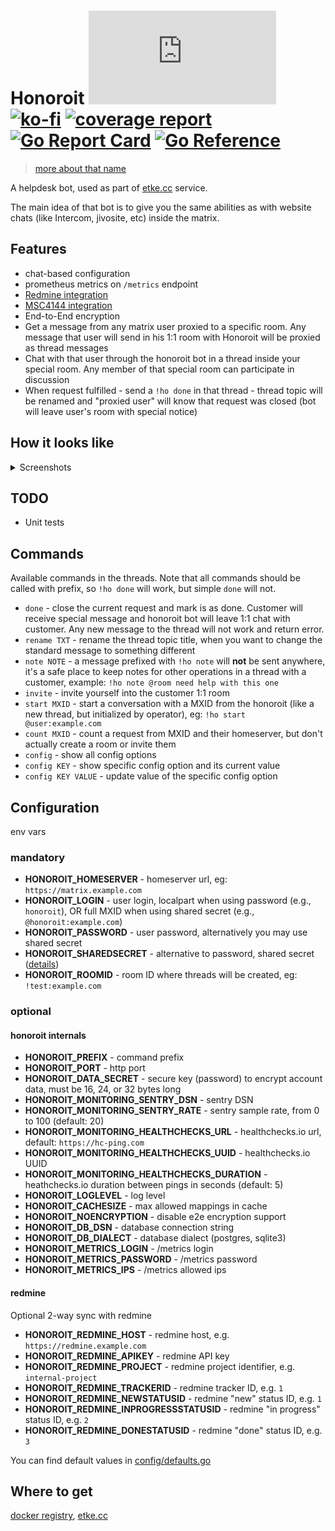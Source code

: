 # Honoroit [![Matrix](https://img.shields.io/matrix/honoroit:etke.cc?logo=matrix&style=for-the-badge)](https://matrix.to/#/#honoroit:etke.cc)[![ko-fi](https://ko-fi.com/img/githubbutton_sm.svg)](https://ko-fi.com/etkecc) [![coverage report](https://gitlab.com/etke.cc/honoroit/badges/main/coverage.svg)](https://gitlab.com/etke.cc/honoroit/-/commits/main) [![Go Report Card](https://goreportcard.com/badge/gitlab.com/etke.cc/honoroit)](https://goreportcard.com/report/gitlab.com/etke.cc/honoroit) [![Go Reference](https://pkg.go.dev/badge/gitlab.com/etke.cc/honoroit.svg)](https://pkg.go.dev/gitlab.com/etke.cc/honoroit)

> [more about that name](https://finalfantasy.fandom.com/wiki/Honoroit_Banlardois)

A helpdesk bot, used as part of [etke.cc](https://etke.cc) service.

The main idea of that bot is to give you the same abilities as with website chats (like Intercom, jivosite, etc) inside the matrix.

## Features

* chat-based configuration
* prometheus metrics on `/metrics` endpoint
* [Redmine integration](./docs/redmine.md)
* [MSC4144 integration](./docs/msc4144.md)
* End-to-End encryption
* Get a message from any matrix user proxied to a specific room. Any message that user will send in his 1:1 room with Honoroit will be proxied as thread messages
* Chat with that user through the honoroit bot in a thread inside your special room. Any member of that special room can participate in discussion
* When request fulfilled - send a `!ho done` in that thread - thread topic will be renamed and "proxied user" will know that request was closed (bot will leave user's room with special notice)

## How it looks like

<details>
<summary>Screenshots</summary>

### Step 1: a matrix user (customer) sends a message to Honoroit bot in direct 1:1 chat

![step 1](contrib/screenshots/1.customer sends a message.png)

### Step 2: a new thread created in the backoffice room

![step 2](contrib/screenshots/2.a new thread created in the backoffice room.png)

### Step 3: operator(-s) chat with customer in that thread

![step 3](contrib/screenshots/3.operators chat with customer in that thread.png)

### Step 4: customer sees that like a direct 1:1 chat with honoroit user

![step 4](contrib/screenshots/4.customer sees that like a direct 1:1 chat with honoroit user.png)

### Step 5: operator closes the request

![step 5](contrib/screenshots/5.operator closes the request.png)

### Step 6: customer receives special message and bot leaves the room

![step 6](contrib/screenshots/6.customer receives special message and bot leaves the room.png)

</details>

## TODO

* Unit tests

## Commands

Available commands in the threads. Note that all commands should be called with prefix, so `!ho done` will work, but simple `done` will not.

* `done` - close the current request and mark is as done. Customer will receive special message and honoroit bot will leave 1:1 chat with customer. Any new message to the thread will not work and return error.
* `rename TXT` - rename the thread topic title, when you want to change the standard message to something different
* `note NOTE` - a message prefixed with `!ho note` will **not** be sent anywhere, it's a safe place to keep notes for other operations in a thread with a customer, example: `!ho note @room need help with this one`
* `invite` - invite yourself into the customer 1:1 room
* `start MXID` - start a conversation with a MXID from the honoroit (like a new thread, but initialized by operator), eg: `!ho start @user:example.com`
* `count MXID` - count a request from MXID and their homeserver, but don't actually create a room or invite them
* `config` - show all config options
* `config KEY` - show specific config option and its current value
* `config KEY VALUE` - update value of the specific config option


## Configuration

env vars

### mandatory

* **HONOROIT_HOMESERVER** - homeserver url, eg: `https://matrix.example.com`
* **HONOROIT_LOGIN** - user login, localpart when using password (e.g., `honoroit`), OR full MXID when using shared secret (e.g., `@honoroit:example.com`)
* **HONOROIT_PASSWORD** - user password, alternatively you may use shared secret
* **HONOROIT_SHAREDSECRET** - alternative to password, shared secret ([details](https://github.com/devture/matrix-synapse-shared-secret-auth))
* **HONOROIT_ROOMID** - room ID where threads will be created, eg: `!test:example.com`

### optional

#### honoroit internals

* **HONOROIT_PREFIX** - command prefix
* **HONOROIT_PORT** - http port
* **HONOROIT_DATA_SECRET** - secure key (password) to encrypt account data, must be 16, 24, or 32 bytes long
* **HONOROIT_MONITORING_SENTRY_DSN** - sentry DSN
* **HONOROIT_MONITORING_SENTRY_RATE** - sentry sample rate, from 0 to 100 (default: 20)
* **HONOROIT_MONITORING_HEALTHCHECKS_URL** - healthchecks.io url, default: `https://hc-ping.com`
* **HONOROIT_MONITORING_HEALTHCHECKS_UUID** - healthchecks.io UUID
* **HONOROIT_MONITORING_HEALTHCHECKS_DURATION** - heathchecks.io duration between pings in seconds (default: 5)
* **HONOROIT_LOGLEVEL** - log level
* **HONOROIT_CACHESIZE** - max allowed mappings in cache
* **HONOROIT_NOENCRYPTION** - disable e2e encryption support
* **HONOROIT_DB_DSN** - database connection string
* **HONOROIT_DB_DIALECT** - database dialect (postgres, sqlite3)
* **HONOROIT_METRICS_LOGIN** - /metrics login
* **HONOROIT_METRICS_PASSWORD** - /metrics password
* **HONOROIT_METRICS_IPS** - /metrics allowed ips

#### redmine

Optional 2-way sync with redmine

* **HONOROIT_REDMINE_HOST** - redmine host, e.g. `https://redmine.example.com`
* **HONOROIT_REDMINE_APIKEY** - redmine API key
* **HONOROIT_REDMINE_PROJECT** - redmine project identifier, e.g. `internal-project`
* **HONOROIT_REDMINE_TRACKERID** - redmine tracker ID, e.g. `1`
* **HONOROIT_REDMINE_NEWSTATUSID** - redmine "new" status ID, e.g. `1`
* **HONOROIT_REDMINE_INPROGRESSSTATUSID** - redmine "in progress" status ID, e.g. `2`
* **HONOROIT_REDMINE_DONESTATUSID** - redmine "done" status ID, e.g. `3`

You can find default values in [config/defaults.go](config/defaults.go)

## Where to get

[docker registry](https://gitlab.com/etke.cc/honoroit/container_registry), [etke.cc](https://etke.cc)
